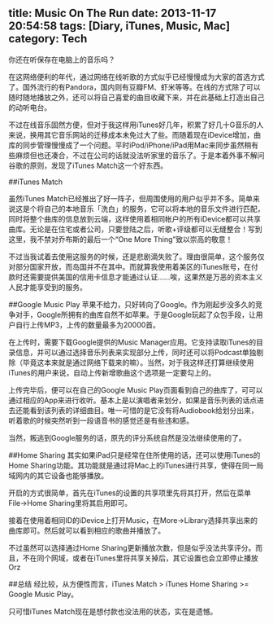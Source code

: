 title: Music On The Run
date: 2013-11-17 20:54:58
tags: [Diary, iTunes, Music, Mac]
category: Tech
---
你还在听保存在电脑上的音乐吗？

在这网络便利的年代，通过网络在线听歌的方式似乎已经慢慢成为大家的首选方式了。国外流行的有Pandora，国内则有豆瓣FM、虾米等等。在线的方式除了可以随时随地播放之外，还可以将自己喜爱的曲目收藏下来，并在此基础上打造出自己的动听电台。
<!--more-->
不过在线音乐固然方便，但对于我这样用iTunes好几年，积累了好几十G音乐的人来说，换用其它音乐网站的迁移成本未免过大了些。而随着现在iDevice增加，曲库的同步管理慢慢成了一个问题。平时iPod/iPhone/iPad用Mac来同步虽然稍有些麻烦但也还凑合，不过在公司的话就没法听家里的音乐了。于是本着外事不解问谷歌的原则，发现了iTunes Match这一个好东西。

##iTunes Match

虽然iTunes Match已经推出了好一阵子，但周围使用的用户似乎并不多。简单来 说这是个将自己的本地音乐「洗白」的服务，它可以将本地的音乐文件进行匹配，同时将整个曲库的信息放到云端，这样使用着相同帐户的所有iDevice都可以共享曲库。无论是在住宅或者公司，只要登陆之后，听歌+评级都可以无缝整合！写到这里，我不禁对乔布斯的最后一个“One More Thing”致以崇高的敬意！

不过当我试着去使用这服务的时候，还是悲剧滴失败了。理由很简单，这个服务仅对部分国家开放，而岛国并不在其中。而就算我使用着美区的iTunes账号，在付款时还需要提供美国的信用卡信息才能通过认证……唉，这果然是万恶的资本主义人民才能享受到的服务。

##Google Music Play
苹果不给力，只好转向了Google。作为刚起步没多久的竞争对手，Google所拥有的曲库自然不如苹果。于是Google玩起了众包手段，让用户自行上传MP3，上传的数量最多为20000首。

在上传时，需要下载Google提供的Music Manager应用。它支持读取iTunes的目录信息，并可以通过选择音乐列表来实现部分上传，同时还可以将Podcast单独剔除（毕竟这本来就是通过网络下载来的嘛）。当然，对于我这样还打算继续使用iTunes的用户来说，自动上传新增歌曲这个选项是一定要勾上的。

上传完毕后，便可以在自己的Google Music Play页面看到自己的曲库了，可可以通过相应的App来进行收听。基本上是以演唱者来划分，如果是音乐列表的话点进去还能看到该列表的详细曲目。唯一可惜的是它没有将Audiobook给划分出来，听着歌的时候突然听到一段语音书的感觉还是有些违和感。

当然，叛逃到Google服务的话，原先的评分系统自然是没法继续使用的了。

##Home Sharing
其实如果iPad只是经常在住所使用的话，还可以使用iTunes的Home Sharing功能。其功能就是通过将Mac上的iTunes进行共享，使得在同一局域网内的其它设备也能够播放。

开启的方式很简单，首先在iTunes的设置的共享项里先将其打开，然后在菜单File->Home Sharing里将其启用即可。

接着在使用着相同ID的iDevice上打开Music，在More->Library选择共享出来的曲库即可。然后就可以看到相应的歌曲并播放了。

不过虽然可以选择通过Home Sharing更新播放次数，但是似乎没法共享评分。而且，不在同个网域，或者在iTunes里将共享关掉后，其它设置也会立即停止播放Orz

##总结
经比较，从方便性而言，iTunes Match > iTunes Home Sharing >= Google Music Play。

只可惜iTunes Match现在是想付款也没法用的状态，实在是遗憾。
